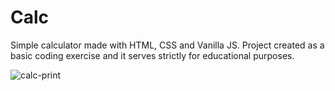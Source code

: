 # Calc
Simple calculator made with HTML, CSS and Vanilla JS. Project created as a basic coding exercise and it serves strictly for educational purposes.

![calc-print](https://user-images.githubusercontent.com/75918347/132885497-ab8a56f1-079b-4e5d-985d-42ce0fc5dc7e.png)

